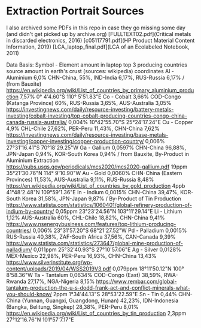 # Extraction Portrait Sources
I also archived some PDFs in this repo in case they go missing some day (and didn't get picked up by archive.org)
[FULLTEXT02.pdf](Critical metals in discarded electronics, 2016)
[c05117791.pdf](HP Product Material Content Information, 2019)
[LCA_laptop_final.pdf](LCA of an Ecolabeled Notebook, 2011)

Data Basis:
Symbol - Element
    amount in laptop
    top 3 producing countries
        source
    amount in earth's crust (sources: wikipedia)
    coordinates
Al - Aluminium
    6,0%
    CHN-China, 55%, IND-India 6,17%, RUS-Russia 6,17% / (from Bauxite)
        https://en.wikipedia.org/wiki/List_of_countries_by_primary_aluminium_production
    7,57%
    0° 4'4.60"S 110° 5'51.83"E
Co - Cobalt
    3,66%
    COD-Congo (Katanga Province) 60%, RUS-Russia 3,65%, AUS-Australia 3,05%
        https://investingnews.com/daily/resource-investing/battery-metals-investing/cobalt-investing/top-cobalt-producing-countries-congo-china-canada-russia-australia/
    0,004%
    10°42'55.70"S 25°24'17.24"E
Cu - Copper
    4,9%
    CHL-Chile 27,62%, PER-Peru 11,43%, CHN-China 7,62%
        https://investingnews.com/daily/resource-investing/base-metals-investing/copper-investing/copper-production-country/
    0,006%
    27°31'16.41"S 70°18'29.25"W
Ga - Gallium
    0,0597%
    CHN-China 96,88%, JPN-Japan 0,94%, KOR-South Korea 0,94% / from Bauxite, By-Product in Aluminium Extraction
        https://pubs.usgs.gov/periodicals/mcs2020/mcs2020-gallium.pdf
    19ppm
    35°21'30.76"N 114° 9'10.90"W
Au - Gold
    0,0060%
    CHN-China (Eastern Provinces) 11,53%, AUS-Australia 9,11%, RUS-Russia 8,48%
        https://en.wikipedia.org/wiki/List_of_countries_by_gold_production
    4ppb
    41°48'2.48"N 109°59'1.36"E
In - Indium
    0,0015%
    CHN-China 39,47%, KOR-South Korea 31,58%, JPN-Japan 9,87% / By-Product of Tin Production      
        https://www.statista.com/statistics/1060401/global-refinery-production-of-indium-by-country/
    0,05ppm
    23°23'24.56"N 103°11'29.14"E
Li - Lithium
    1,12%
    AUS-Australia 60%, CHL-Chile 18,82%, CHN-China 9,41%
        https://www.nsenergybusiness.com/features/top-lithium-producing-countries/
    0,006%
    23°31'57.20"S 68°21'27.52"W
Pd - Palladium
    0,0015%
    RUS-Russia 40,38%, ZAF-South Africa 37,56%, CAN-Canada 9,39%
        https://www.statista.com/statistics/273647/global-mine-production-of-palladium/
    0,011ppm
    25°32'40.93"S 27°10'57.06"E
Ag - Silver
    0,0128%
    MEX-Mexico 22,98%, PER-Peru 16,93%, CHN-China 13,43%
        https://www.silverinstitute.org/wp-content/uploads/2019/04/WSS2019V3.pdf
    0,079ppm
    18°11'50.12"N 100° 8'58.36"W
Ta - Tantalum
    0,0634%
    COD-Congo (East) 38,59%, RWA-Rwanda 27,17%, NGA-Nigeria 8,15%
        https://www.rembar.com/global-tantalum-production-the-u-s-dodd-frank-act-and-conflict-minerals-what-you-should-know/
    2ppm
    1°34'44.13"S 28°53'22.59"E
Sn - Tin
    0,44%
    CHN-China (Yunnan, Guangxi, Guangdong, Hunan) 42,23%, IDN-Indonesia (Bangka, Belitung, Singkep) 28,38%, PER-Peru 8,01%
        https://en.wikipedia.org/wiki/List_of_countries_by_tin_production
    2,3ppm
    27°12'16.76"N 101°57'7.17"E
